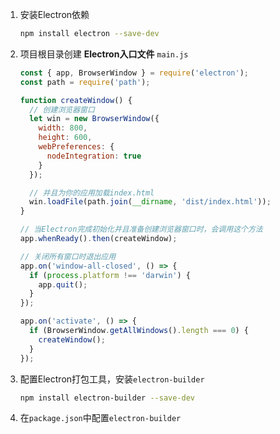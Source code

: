 1. 安装Electron依赖

   ```bash
   npm install electron --save-dev
   ```

2. 项目根目录创建 **Electron入口文件** `main.js`

   ```js
   const { app, BrowserWindow } = require('electron');
   const path = require('path');
   
   function createWindow() {
     // 创建浏览器窗口
     let win = new BrowserWindow({
       width: 800,
       height: 600,
       webPreferences: {
         nodeIntegration: true
       }
     });
   
     // 并且为你的应用加载index.html
     win.loadFile(path.join(__dirname, 'dist/index.html'));
   }
   
   // 当Electron完成初始化并且准备创建浏览器窗口时，会调用这个方法
   app.whenReady().then(createWindow);
   
   // 关闭所有窗口时退出应用
   app.on('window-all-closed', () => {
     if (process.platform !== 'darwin') {
       app.quit();
     }
   });
   
   app.on('activate', () => {
     if (BrowserWindow.getAllWindows().length === 0) {
       createWindow();
     }
   });
   ```

3. 配置Electron打包工具，安装`electron-builder`

   ```bash
   npm install electron-builder --save-dev
   ```

4. 在`package.json`中配置`electron-builder`